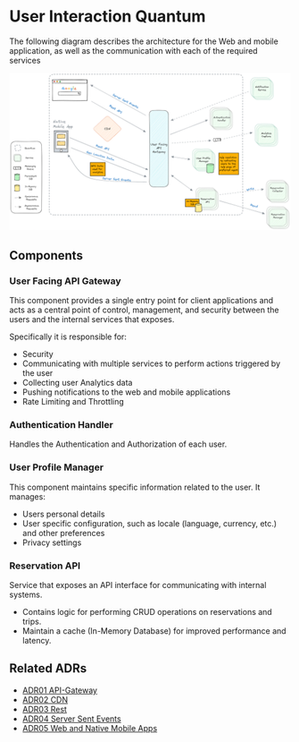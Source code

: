 # User Interaction Quantum

The following diagram describes the architecture for the Web and mobile application, as well as the communication with each of the required services
<p style="text-align:center">
<img width="1000" src="../assets/web-mobile-app.png">
</p>


## Components

### User Facing API Gateway
This component provides a single entry point for client applications and acts as a central point of control, management, and security between the users and the internal services that exposes.

Specifically it is responsible for:
- Security
- Communicating with multiple services to perform actions triggered by the user
- Collecting user Analytics data
- Pushing notifications to the web and mobile applications
- Rate Limiting and Throttling

### Authentication Handler
Handles the Authentication and Authorization of each user.

### User Profile Manager
This component maintains specific information related to the user.
It manages: 
- Users personal details
- User specific configuration, such as locale (language, currency, etc.) and other preferences
- Privacy settings

### Reservation API
Service that exposes an API interface for communicating with internal systems.
- Contains logic for performing CRUD operations on reservations and trips.
- Maintain a cache (In-Memory Database) for improved performance and latency.

## Related ADRs
- [ADR01 API-Gateway](../adrs/api-gateway.md)
- [ADR02 CDN](../adrs/cdn.md)
- [ADR03 Rest](../adrs/rest.md)
- [ADR04 Server Sent Events](../adrs/server-sent-events.md)
- [ADR05 Web and Native Mobile Apps](../adrs/web-mobile-application.md)